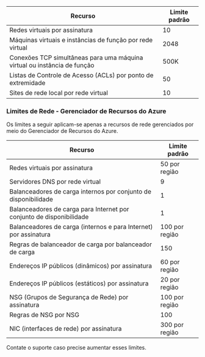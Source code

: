 
| Recurso | Limite padrão
--- | ---
| Redes virtuais por assinatura | 10
| Máquinas virtuais e instâncias de função por rede virtual | 2048
| Conexões TCP simultâneas para uma máquina virtual ou instância de função | 500K
| Listas de Controle de Acesso (ACLs) por ponto de extremidade | 50
| Sites de rede local por rede virtual | 10

### Limites de Rede - Gerenciador de Recursos do Azure

Os limites a seguir aplicam-se apenas a recursos de rede gerenciados por meio do Gerenciador de Recursos do Azure.

| Recurso | Limite padrão
--- | ---
| Redes virtuais por assinatura | 50 por região
| Servidores DNS por rede virtual | 9
| Balanceadores de carga internos por conjunto de disponibilidade | 1
| Balanceadores de carga para Internet por conjunto de disponibilidade | 1
| Balanceadores de carga (internos e para Internet) por assinatura | 100 por região
| Regras de balanceador de carga por balanceador de carga | 150
| Endereços IP públicos (dinâmicos) por assinatura | 60 por região
| Endereços IP públicos (estáticos) por assinatura | 20 por região
| NSG (Grupos de Segurança de Rede) por assinatura | 100 por região
| Regras de NSG por NSG | 100
| NIC (interfaces de rede) por assinatura | 300 por região

Contate o suporte caso precise aumentar esses limites.

<!---HONumber=August15_HO6-->